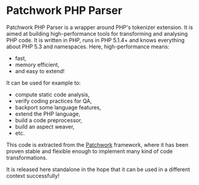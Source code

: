 Patchwork PHP Parser
====================

Patchwork PHP Parser is a wrapper around PHP's tokenizer extension.
It is aimed at building high-performance tools for transforming and analysing PHP code.
It is written in PHP, runs in PHP 5.1.4+ and knows everything about PHP 5.3 and namespaces.
Here, high-performance means:

* fast,
* memory efficient,
* and easy to extend!

It can be used for example to:

* compute static code analysis,
* verify coding practices for QA,
* backport some language features,
* extend the PHP language,
* build a code preprocessor,
* build an aspect weaver,
* etc.

This code is extracted from the [Patchwork](http://pa.tchwork.com/) framework,
where it has been proven stable and flexible enough to implement many kind of code transformations.

It is released here standalone in the hope that it can be used in a different context successfully!
